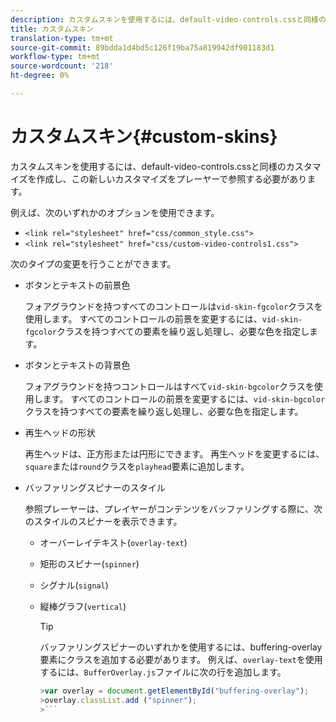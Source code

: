 ```yaml
---
description: カスタムスキンを使用するには、default-video-controls.cssと同様のカスタマイズを作成し、この新しいカスタマイズをプレーヤーで参照する必要があります。
title: カスタムスキン
translation-type: tm+mt
source-git-commit: 89bdda1d4bd5c126f19ba75a819942df901183d1
workflow-type: tm+mt
source-wordcount: '218'
ht-degree: 0%

---
```



# カスタムスキン{#custom-skins}

カスタムスキンを使用するには、default-video-controls.cssと同様のカスタマイズを作成し、この新しいカスタマイズをプレーヤーで参照する必要があります。

例えば、次のいずれかのオプションを使用できます。

* `<link rel="stylesheet" href="css/common_style.css">`
* `<link rel="stylesheet" href="css/custom-video-controls1.css">`

次のタイプの変更を行うことができます。

* ボタンとテキストの前景色

   フォアグラウンドを持つすべてのコントロールは`vid-skin-fgcolor`クラスを使用します。 すべてのコントロールの前景を変更するには、`vid-skin-fgcolor`クラスを持つすべての要素を繰り返し処理し、必要な色を指定します。
* ボタンとテキストの背景色

   フォアグラウンドを持つコントロールはすべて`vid-skin-bgcolor`クラスを使用します。 すべてのコントロールの前景を変更するには、`vid-skin-bgcolor`クラスを持つすべての要素を繰り返し処理し、必要な色を指定します。
* 再生ヘッドの形状

   再生ヘッドは、正方形または円形にできます。 再生ヘッドを変更するには、`square`または`round`クラスを`playhead`要素に追加します。
* バッファリングスピナーのスタイル

   参照プレーヤーは、プレイヤーがコンテンツをバッファリングする際に、次のスタイルのスピナーを表示できます。

   * オーバーレイテキスト(`overlay-text`)
   * 矩形のスピナー(`spinner`)
   * シグナル(`signal`)
   * 縦棒グラフ(`vertical`)

      >[!TIP]
      >
      >バッファリングスピナーのいずれかを使用するには、buffering-overlay要素にクラスを追加する必要があります。 例えば、`overlay-text`を使用するには、`BufferOverlay.js`ファイルに次の行を追加します。
      >
      >
      ```js
      >var overlay = document.getElementById("buffering-overlay"); 
      >overlay.classList.add ("spinner");
      >```

